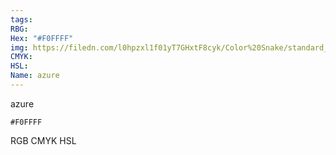 ```yaml
---
tags:
RBG:
Hex: "#F0FFFF"
img: https://filedn.com/l0hpzxl1f01yT7GHxtF8cyk/Color%20Snake/standard_csv_to_svg/F0FFFF.svg
CMYK:
HSL:
Name: azure
---
```

azure
```palette
#F0FFFF
```
RGB
CMYK
HSL